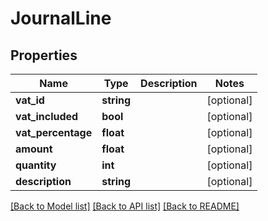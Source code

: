 # JournalLine

## Properties

 Name               | Type       | Description | Notes      
--------------------|------------|-------------|------------
 **vat_id**         | **string** |             | [optional] 
 **vat_included**   | **bool**   |             | [optional] 
 **vat_percentage** | **float**  |             | [optional] 
 **amount**         | **float**  |             | [optional] 
 **quantity**       | **int**    |             | [optional] 
 **description**    | **string** |             | [optional] 

[[Back to Model list]](../README.md#documentation-for-models) [[Back to API list]](../README.md#documentation-for-api-endpoints) [[Back to README]](../README.md)


